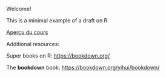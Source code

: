 Welcome! 

This is a minimal example of a draft on R 

[Aperçu du cours](https://pbessonneau.github.io/cours_r_2024/_book/)

Additional resources:

Super books on R: https://bookdown.org/

The **bookdown** book: https://bookdown.org/yihui/bookdown/

